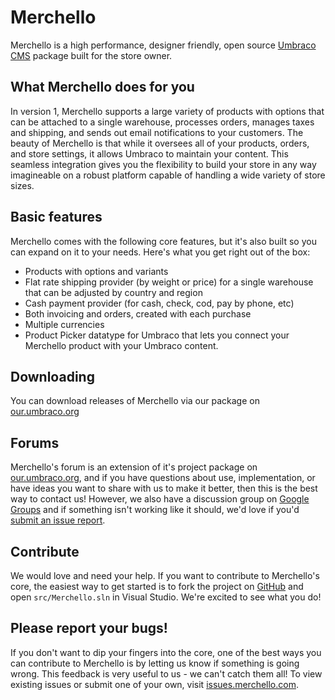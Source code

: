 # Merchello

Merchello is a high performance, designer friendly, open source [Umbraco CMS](http://www.umbraco.com) package built for the store owner.

## What Merchello does for you

In version 1, Merchello supports a large variety of products with options that can be attached to a single warehouse, processes orders, manages taxes and shipping, and sends out email notifications to your customers. The beauty of Merchello is that while it oversees all of your products, orders, and store settings, it allows Umbraco to maintain your content. This seamless integration gives you the flexibility to build your store in any way imagineable on a robust platform capable of handling a wide variety of store sizes.

## Basic features

Merchello comes with the following core features, but it's also built so you can expand on it to your needs. Here's what you get right out of the box:

* Products with  options and variants
* Flat rate shipping provider (by weight or price) for a single warehouse that can be adjusted by country and region
* Cash payment provider (for cash, check, cod, pay by phone, etc)
* Both invoicing and orders, created with each purchase
* Multiple currencies
* Product Picker datatype for Umbraco that lets you connect your Merchello product with your Umbraco content.

## Downloading

You can download releases of Merchello via our package on [our.umbraco.org](http://our.umbraco.org)

## Forums

Merchello's forum is an extension of it's project package on [our.umbraco.org](http://our.umbraco.org), and if you have questions about use, implementation, or have ideas you want to share with us to make it better, then this is the best way to contact us! However, we also have a discussion group on [Google Groups](https://groups.google.com/forum/#!forum/merchello-development) and if something isn't working like it should, we'd love if you'd [submit an issue report](http://issues.merchello.com).

## Contribute

We would love and need your help. If you want to contribute to Merchello's core, the easiest way to get started is to fork the project on [GitHub](https://github.com/merchello/Merchello) and open <code>src/Merchello.sln</code> in Visual Studio. We're excited to see what you do!

## Please report your bugs!

If you don't want to dip your fingers into the core, one of the best ways you can contribute to Merchello is by letting us know if something is going wrong. This feedback is very useful to us - we can't catch them all! To view existing issues or submit one of your own, visit [issues.merchello.com](http://issues.merchello.com).